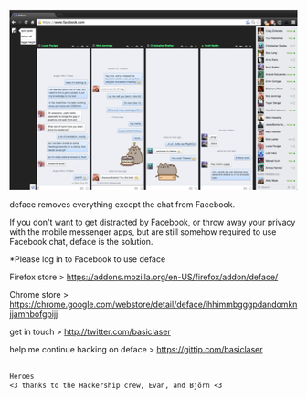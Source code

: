 
![deface running in chrome on OSX](img/n.png)

deface removes everything except the chat from Facebook.

If you don't want to get distracted by Facebook, or throw away your privacy with the mobile messenger apps,
but are still somehow required to use Facebook chat, deface is the solution.


*Please log in to Facebook to use deface


Firefox store > https://addons.mozilla.org/en-US/firefox/addon/deface/

Chrome store > https://chrome.google.com/webstore/detail/deface/ihhimmbgggpdandomknjjamhbofgpijj

get in touch > 
http://twitter.com/basiclaser

help me continue hacking on deface > 
https://gittip.com/basiclaser

```

Heroes
<3 thanks to the Hackership crew, Evan, and Björn <3
